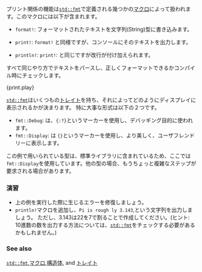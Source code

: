 <!--- Printing is handled by a series of [`macros`][macros] defined in [`std::fmt`][fmt] --->
<!--- some of which include: --->
プリント関係の機能は[`std::fmt`][fmt]で定義される幾つかの[マクロ][macros]によって扱われます。このマクロには以下が含まれます。

<!--- * `format!`: write formatted text to [`String`][string] --->
* `format!`: フォーマットされたテキストを文字列(String)型に書き込みます。
<!--- * `print!`: same as `format!` but the text is printed to the console. --->
* `print!`: `format!` と同様ですが、コンソールにそのテキストを出力します。
<!--- * `println!`: same as `print!` but a newline is appended. --->
* `println!`: `print!`: と同じですが改行が付け加えられます。

<!--- All parse text in the same fashion. A plus is that the formatting correctness will --->
<!--- be checked at compile time. --->
すべて同じやり方でテキストをパースし、正しくフォーマットできるかコンパイル時にチェックします。

{print.play}

<!--- [`std::fmt`][fmt] contains many [`traits`][traits] which govern the display --->
<!--- of text. The base form of two important ones are listed below: --->
[`std::fmt`][fmt]はいくつもの[トレイト][traits]を持ち、それによってどのようにディスプレイに表示されるかが決まります。
特に大事な形式は以下の２つです。

<!--- * `fmt::Debug`: Uses the `{:?}` marker. Format text for debugging purposes. --->
<!--- * `fmt::Display`: Uses the `{}` marker. Format text in a more elegant, user --->
<!--- friendly fashion. --->

* `fmt::Debug`: は、`{:?}`というマーカーを使用し、デバッギング目的に使われます。
* `fmt::Display`: は `{}`というマーカーを使用し、より美しく、ユーザフレンドリーに表示します。

<!--- Here, `fmt::Display` was used because the std library provides implementations --->
<!--- for these types. To print text for custom types, more steps are required. --->
この例で用いられている型は、標準ライブラリに含まれているため、ここでは`fmt::Display`を使用しています。他の型の場合、もうちょっと複雑なステップが要求される場合があります。

### 演習

<!---  * Fix the two issues in the above code (see FIXME) so that it runs without --->
   <!--- error. --->
 * 上の例を実行した際に生じるエラーを修復しましょう。
 * `println!`マクロを追加し、`Pi is rough ly 3.143`,という文字列を出力しましょう。
   ただし、3.143は22を7で割ることで作成してください。(ヒント: 10進数の数を出力する方法については、[`std::fmt`][fmt]をチェックする必要があるかもしれません。)
<!---  * Add a `println!` macro that prints: `Pi is roughly 3.143`, using twenty-two --->
   <!--- divided by seven to generate the estimate for Pi. (Hint: you may need to --->
   <!--- check the [`std::fmt`][fmt] documentation for setting the number of --->
   <!--- decimals to display) --->

### See also

[`std::fmt`][fmt],[マクロ][macros],[構造体][structs],
and [トレイト][traits]

[fmt]: http://doc.rust-lang.org/std/fmt/
[macros]: ../macros.html
[string]: ../std/str.html
[structs]: ../custom_types/structs.html
[traits]: ../trait.html
